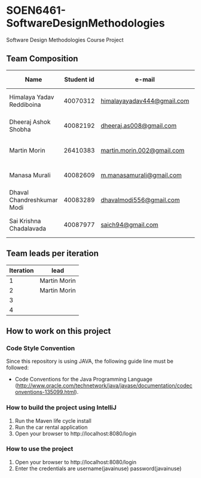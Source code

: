 # SOEN6461-SoftwareDesignMethodologies
 Software Design Methodologies Course Project

## Team Composition

| Name  | Student id | e-mail | phone number | GitHub username |
| --- | --- | --- | --- | ---|
| Himalaya Yadav Reddiboina | 40070312|himalayayadav444@gmail.com |(438) 725-3384|Himalayayadav444 |
|Dheeraj Ashok  Shobha|40082192|dheeraj.as008@gmail.com |(438) 728-1488|RealNameHidden|
|Martin Morin| 26410383 |martin.morin.002@gmail.com |(438) 401-8225|martin-morin|
|Manasa Murali|40082609|m.manasamurali@gmail.com |(514) 692-2595|manasamurali|
|Dhaval Chandreshkumar Modi|40083289|dhavalmodi556@gmail.com |(514) 638-0925|Modidhaval112|
|Sai Krishna Chadalavada|40087977|saich94@gmail.com |(514) 553-5064|saich9424


## Team leads per iteration

| Iteration | lead |
| --- | --- |
|1 | Martin Morin |
|2 | Martin Morin |
|3 |  |
|4 |  |

## How to work on this project

### Code Style Convention
Since this repository is using JAVA, the following guide line must be followed:

* Code Conventions for the Java Programming Language (http://www.oracle.com/technetwork/java/javase/documentation/codeconventions-135099.html).

### How to build the project using IntelliJ

1. Run the Maven life cycle install
2. Run the car rental application
3. Open your browser to http://localhost:8080/login

### How to use the project
1. Open your browser to http://localhost:8080/login
2. Enter the credentials are username(javainuse) password(javainuse)


